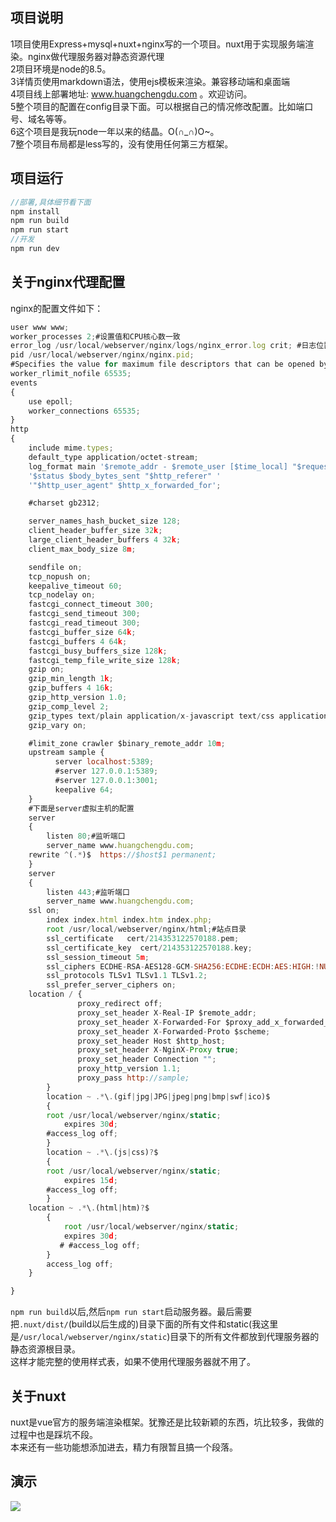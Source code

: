 ## 项目说明

1项目使用Express+mysql+nuxt+nginx写的一个项目。nuxt用于实现服务端渲染。nginx做代理服务器对静态资源代理</br>
2项目环境是node的8.5。</br>
3详情页使用markdown语法，使用ejs模板来渲染。兼容移动端和桌面端</br>
4项目线上部署地址: www.huangchengdu.com 。欢迎访问。</br>
5整个项目的配置在config目录下面。可以根据自己的情况修改配置。比如端口号、域名等等。</br>
6这个项目是我玩node一年以来的结晶。O(∩_∩)O~。</br>
7整个项目布局都是less写的，没有使用任何第三方框架。</br>


## 项目运行

````javascript
//部署,具体细节看下面
npm install
npm run build
npm run start
//开发
npm run dev
````

## 关于nginx代理配置

nginx的配置文件如下：</br>

````javascript
user www www;
worker_processes 2;#设置值和CPU核心数一致
error_log /usr/local/webserver/nginx/logs/nginx_error.log crit; #日志位置和日志级别
pid /usr/local/webserver/nginx/nginx.pid;
#Specifies the value for maximum file descriptors that can be opened by this process.
worker_rlimit_nofile 65535;
events
{
    use epoll;
    worker_connections 65535;
}
http
{
    include mime.types;
    default_type application/octet-stream;
    log_format main '$remote_addr - $remote_user [$time_local] "$request" '
    '$status $body_bytes_sent "$http_referer" '
    '"$http_user_agent" $http_x_forwarded_for';

    #charset gb2312;

    server_names_hash_bucket_size 128;
    client_header_buffer_size 32k;
    large_client_header_buffers 4 32k;
    client_max_body_size 8m;

    sendfile on;
    tcp_nopush on;
    keepalive_timeout 60;
    tcp_nodelay on;
    fastcgi_connect_timeout 300;
    fastcgi_send_timeout 300;
    fastcgi_read_timeout 300;
    fastcgi_buffer_size 64k;
    fastcgi_buffers 4 64k;
    fastcgi_busy_buffers_size 128k;
    fastcgi_temp_file_write_size 128k;
    gzip on;
    gzip_min_length 1k;
    gzip_buffers 4 16k;
    gzip_http_version 1.0;
    gzip_comp_level 2;
    gzip_types text/plain application/x-javascript text/css application/xml;
    gzip_vary on;

    #limit_zone crawler $binary_remote_addr 10m;
    upstream sample {  
          server localhost:5389;
	      #server 127.0.0.1:5389;  
          #server 127.0.0.1:3001;  
          keepalive 64;  
    } 
    #下面是server虚拟主机的配置
    server
    {
        listen 80;#监听端口
        server_name www.huangchengdu.com;
	rewrite ^(.*)$  https://$host$1 permanent;  
    }
    server
    {
        listen 443;#监听端口
        server_name www.huangchengdu.com;
	ssl on;
        index index.html index.htm index.php;
        root /usr/local/webserver/nginx/html;#站点目录
        ssl_certificate   cert/214353122570188.pem;
        ssl_certificate_key  cert/214353122570188.key;
        ssl_session_timeout 5m;
        ssl_ciphers ECDHE-RSA-AES128-GCM-SHA256:ECDHE:ECDH:AES:HIGH:!NULL:!aNULL:!MD5:!ADH:!RC4;
        ssl_protocols TLSv1 TLSv1.1 TLSv1.2;
        ssl_prefer_server_ciphers on;
	location / {  
               proxy_redirect off;  
               proxy_set_header X-Real-IP $remote_addr;  
               proxy_set_header X-Forwarded-For $proxy_add_x_forwarded_for;
               proxy_set_header X-Forwarded-Proto $scheme;
               proxy_set_header Host $http_host;  
               proxy_set_header X-NginX-Proxy true;
               proxy_set_header Connection "";
               proxy_http_version 1.1;    
               proxy_pass http://sample;
        }
        location ~ .*\.(gif|jpg|JPG|jpeg|png|bmp|swf|ico)$
        {
	    root /usr/local/webserver/nginx/static;
            expires 30d;
	    #access_log off;
        }
        location ~ .*\.(js|css)?$
        {
	    root /usr/local/webserver/nginx/static;
            expires 15d;
	    #access_log off;
        }
	location ~ .*\.(html|htm)?$
        {
            root /usr/local/webserver/nginx/static;
            expires 30d;
           # #access_log off;
        }   
        access_log off;
    }

}
````

`npm run build`以后,然后`npm run start`启动服务器。最后需要把`.nuxt/dist/`(build以后生成的)目录下面的所有文件和static(我这里是`/usr/local/webserver/nginx/static`)目录下的所有文件都放到代理服务器的静态资源根目录。</br>
这样才能完整的使用样式表，如果不使用代理服务器就不用了。


## 关于nuxt

nuxt是vue官方的服务端渲染框架。犹豫还是比较新颖的东西，坑比较多，我做的过程中也是踩坑不段。</br>
本来还有一些功能想添加进去，精力有限暂且搞一个段落。</br>

## 演示

![](https://github.com/huang303513/ExpressNuxtMysqlNginxBlog/blob/master/19.gif)





